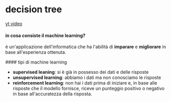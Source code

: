 # decision tree
[yt video](https://youtu.be/RmajweUFKvM?list=PL4IKJngDfheTNv9yoDTxy_PKaWXPOemAi)

#### in cosa consiste il machine learning?
è un'applicazione dell'informatica che ha l'abilità di **imparare** e **migliorare** in base all'esperienza ottenuta.

#### tipi di machine learning
- **supervised leaning**: si è già in possesso dei dati e delle risposte 
- **unsupervised learning**: abbiamo i dati ma non conosciamo le risposte
- **reinforcement learning**: non hai i dati prima di iniziare e, in base alle risposte che il modello fornisce, riceve un punteggio positivo o negativo in base all'accuratezza della risposta.